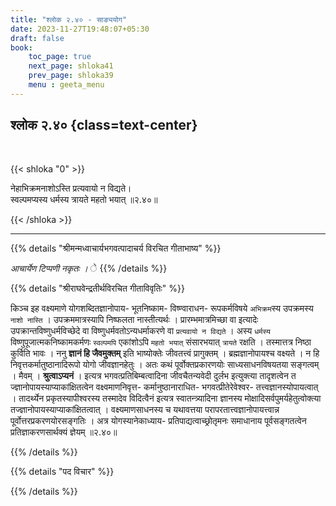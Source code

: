```yaml
---
title: "श्लोक २.४० - साङ्ययोग"
date: 2023-11-27T19:48:07+05:30
draft: false
book:
    toc_page: true
    next_page: shloka41
    prev_page: shloka39
    menu : geeta_menu
---
```




## श्लोक २.४० {class=text-center}

<br/>

{{< shloka  "0"  >}}

नेहाभिक्रमनाशोऽस्ति प्रत्यवायो न विद्यते।  
स्वल्पमप्यस्य धर्मस्य त्रायते महतो भयात्  ॥२.४०॥

{{< /shloka >}}

---


{{% details "श्रीमन्मध्वाचार्यभगवत्पादाचर्य विरचित  गीताभाष्य" %}}

*आचार्येण टिप्पणी नकृतः ।*
े
{{% /details %}}



{{% details "श्रीराघवेन्द्रतीर्थविरचित गीताविवृतिः" %}}

किञ्च इह वक्ष्यमाणे योगशब्दितज्ञानोपाय- भूतनिष्काम- 
विष्ण्वाराधन- रूपकर्मविषये `अभिक्रम`स्य उपक्रमस्य 
`नाशो नास्ति` । 
उपक्रममात्रस्यापि निष्फलता नास्तीत्यर्थः । प्रारम्भमात्रमिच्छा वा इत्यादेः
उपक्रान्तविष्णुधर्मविच्छेदे वा विष्णुधर्मवतोऽन्यधर्माकरणे 
वा `प्रत्यवायो न विद्यते` । अस्य `धर्मस्य` 
विष्णुपूजात्मकनिष्कामकर्मणः `स्वल्पमपि` एकांशोऽपि 
`महतो भयात्` संसारभयात्‌ `त्रायते` रक्षति । 
तस्मात्तत्र निष्ठा  कुर्विति भावः । 
ननु **ज्ञानं हि जैवमुक्तम्** इति 
भाष्योक्तेः जीवतत्त्वं प्रागुक्तम्‌ । 
ब्रह्मज्ञानोपायश्च वक्ष्यते । न हि 
निवृत्तकर्मातुष्ठानादिरूपो योगो जीवज्ञानहेतुः । 
अतः कथं पूर्वोक्तप्रकारणयोः साध्यसाधनविषयतया 
सङ्गत्वम् । मैवम् । **श्रुत्वाऽप्यनं** । 
इत्यत्र भगवत्प्रतिबिम्बत्वादिना जीवचैतन्यवेदी दुर्लभ 
इत्युक्त्या तादृशत्वेन 
त ज्ज्ञानोपायस्याप्याकांक्षितत्वेन 
वक्ष्वमाणनिवृत्त-  कर्मानुष्ठानाराधित- 
भगवत्प्रीतेरेवेश्वर- तत्त्वज्ञानस्योपायत्वात्‌ । 
तादर्थ्येन प्रकृतस्यापीश्वरस्य तस्मादेव 
विदित्वैनं इत्यत्र स्वातन्त्र्यादिना ज्ञानस्य 
मोक्षादिसर्वपुमर्यहेतुत्वोक्त्या 
तज्ज्ञानोपायस्याप्याकांक्षितत्वात् । वक्ष्यमाणसाधनस्य च 
यथावत्तया परापरतात्त्वज्ञानोपायत्त्वान्न 
पूर्वोत्तरप्रकरणयोरसङ्गतिः । अत्र 
योगस्यानेकाध्याय- प्रतिपाद्यत्वाच्छ्रोतृमनः समाधानाय 
पूर्वसङ्गतत्वेन प्रतिज्ञाकरणसार्थक्यं ज्ञेयम्‌ ॥२.४०॥

{{% /details %}}



{{% details "पद विचार" %}}


{{% /details %}}
